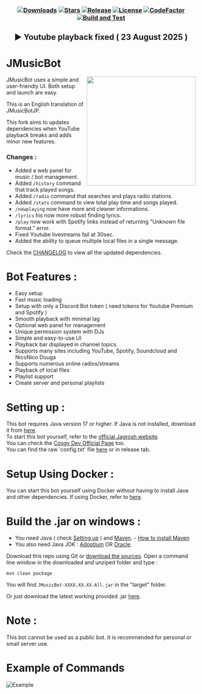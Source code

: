 <h3 align="center">

[![Downloads](https://img.shields.io/github/downloads/THOMZY/JMusicBot-JPtoEN/total.svg)](https://github.com/THOMZY/JMusicBot-JPtoEN/releases/latest)
[![Stars](https://img.shields.io/github/stars/THOMZY/JMusicBot-JPtoEN.svg)](https://github.com/THOMZY/JMusicBot-JPtoEN/stargazers)
[![Release](https://img.shields.io/github/release/THOMZY/JMusicBot-JPtoEN.svg)](https://github.com/THOMZY/JMusicBot-JPtoEN/releases/latest)
[![License](https://img.shields.io/github/license/THOMZY/JMusicBot-JPtoEN.svg)](https://github.com/THOMZY/JMusicBot-JPtoEN/blob/main/LICENSE)
[![CodeFactor](https://www.codefactor.io/repository/github/thomzy/jmusicbot-jptoen/badge/main)](https://www.codefactor.io/repository/github/thomzy/jmusicbot-jptoen/overview/main)
[![Build and Test](https://github.com/THOMZY/JMusicBot-JPtoEN/actions/workflows/release.yml/badge.svg)](https://github.com/THOMZY/JMusicBot-JPtoEN/actions/workflows/release.yml)
</h3>
<h2 align="center">▶️ Youtube playback fixed ( 23 August 2025 )</h2>


# JMusicBot
<img align="right" src="https://i.imgur.com/KA0s1mn.png" height="290">

JMusicBot uses a simple and user-friendly UI. Both setup and launch are easy.

This is an English translation of JMusicBotJP.

This fork aims to updates dependencies when YouTube playback breaks and adds minor new features.

### Changes :

* Added a web panel for music / bot management.  
* Added `/history` command that track played songs.  
* Added `/radio` command that searches and plays radio stations.  
* Added `/stats` command to view total play time and songs played.  
* `/nowplaying` now have more and cleaner informations.  
* `/lyrics` his now more robust finding lyrics. 
* `/play` now work with Spotify links instead of returning "Unknown file format." error.   
* Fixed Youtube livestreams fail at 30sec. 
* Added the ability to queue multiple local files in a single message.

Check the [CHANGELOG](https://github.com/THOMZY/JMusicBot-JPtoEN/blob/main/CHANGELOG.md) to view all the updated dependencies.
  
# Bot Features :

* Easy setup
* Fast music loading
* Setup with only a Discord Bot token ( need tokens for Youtube Premium and Spotify )
* Smooth playback with minimal lag
* Optional web panel for management
* Unique permission system with DJs
* Simple and easy-to-use UI
* Playback bar displayed in channel topics
* Supports many sites including YouTube, Spotify, Soundcloud and NicoNico Douga
* Supports numerous online radios/streams
* Playback of local files
* Playlist support
* Create server and personal playlists

# Setting up :

This bot requires Java version 17 or higher.
If Java is not installed, download it from [here](https://www.oracle.com/jp/java/technologies/downloads/#java17).  
To start this bot yourself, refer to the [official Jagrosh website](https://jmusicbot.com/setup/).  
You can check the [Cosgy Dev Official Page](https://www.cosgy.dev/2019/09/06/jmusicbot-setup/) too.  
You can find the raw 'config.txt' file [here](https://raw.githubusercontent.com/THOMZY/JMusicBot-JPtoEN/refs/heads/main/src/main/resources/reference.conf) or in release tab.  

# Setup Using Docker :

You can start this bot yourself using Docker without having to install Java and other dependencies.
If using Docker, refer to [here](https://hub.docker.com/r/cyberrex/jmusicbot-jp).

# Build the .jar on windows :

* You need Java ( check [Setting up](https://github.com/THOMZY/JMusicBot-JPtoEN?tab=readme-ov-file#setting-up) ) and [Maven](https://maven.apache.org/download.cgi). - [How to install Maven](https://phoenixnap.com/kb/install-maven-windows)  
* You also need Java JDK : [Adoptium](https://adoptium.net/) OR [Oracle](https://www.oracle.com/java/technologies/downloads/?er=221886).
  
Download this repo using Git or [download the sources](https://github.com/THOMZY/JMusicBot-JPtoEN/archive/refs/heads/develop.zip).
Open a command line window in the downloaded and unziped folder and type :  
```
mvn clean package
```
You will find ```JMusicBot-XXXX.XX.XX-All.jar``` in the "target" folder. 
   
Or just download the latest working provided .jar [here](https://github.com/THOMZY/JMusicBot-JPtoEN/releases/latest).  
  
# Note :

This bot cannot be used as a public bot.
It is recommended for personal or small server use.  

# Example of Commands

![Example](https://i.imgur.com/y0WQd4V.gif)